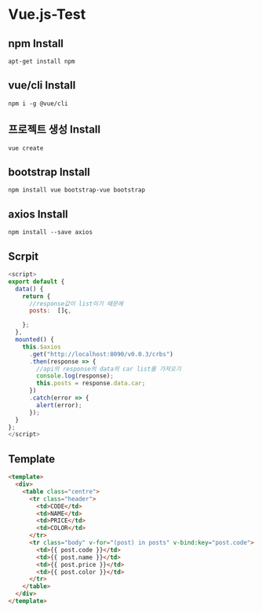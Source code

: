 # Vue.js-Test

## npm Install
```shell
apt-get install npm
```
## vue/cli Install
```shell
npm i -g @vue/cli
```
## 프로젝트 생성 Install
```shell
vue create
```
## bootstrap Install
```shell
npm install vue bootstrap-vue bootstrap
```
## axios Install
```shell
npm install --save axios
```

## Scrpit
``` javascript
<script>
export default {
  data() {
    return {
      //response값이 list이기 때문에
      posts:  []ç,   

    };
  },
  mounted() {
    this.$axios
      .get("http://localhost:8090/v0.0.3/crbs")
      .then(response => {
        //api의 response의 data의 car list를 가져오기
        console.log(response);
        this.posts = response.data.car;
      })
      .catch(error => {
        alert(error);
      });
  }
};
</script>
```

## Template
``` html
<template>
  <div>
    <table class="centre">
      <tr class="header">
        <td>CODE</td>
        <td>NAME</td>
        <td>PRICE</td>
        <td>COLOR</td>
      </tr>  
      <tr class="body" v-for="(post) in posts" v-bind:key="post.code">
        <td>{{ post.code }}</td>
        <td>{{ post.name }}</td>
        <td>{{ post.price }}</td>
        <td>{{ post.color }}</td>
      </tr>
    </table>
  </div>
</template>
```
